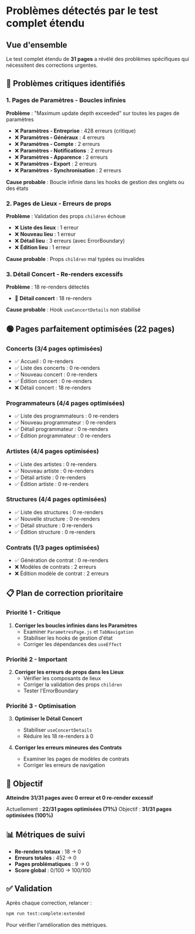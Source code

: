 # Problèmes détectés par le test complet étendu

## Vue d'ensemble

Le test complet étendu de **31 pages** a révélé des problèmes spécifiques qui nécessitent des corrections urgentes.

## 🔴 Problèmes critiques identifiés

### 1. **Pages de Paramètres - Boucles infinies**

**Problème** : "Maximum update depth exceeded" sur toutes les pages de paramètres
- ❌ **Paramètres - Entreprise** : 428 erreurs (critique)
- ❌ **Paramètres - Généraux** : 4 erreurs
- ❌ **Paramètres - Compte** : 2 erreurs
- ❌ **Paramètres - Notifications** : 2 erreurs
- ❌ **Paramètres - Apparence** : 2 erreurs
- ❌ **Paramètres - Export** : 2 erreurs
- ❌ **Paramètres - Synchronisation** : 2 erreurs

**Cause probable** : Boucle infinie dans les hooks de gestion des onglets ou des états

### 2. **Pages de Lieux - Erreurs de props**

**Problème** : Validation des props `children` échoue
- ❌ **Liste des lieux** : 1 erreur
- ❌ **Nouveau lieu** : 1 erreur  
- ❌ **Détail lieu** : 3 erreurs (avec ErrorBoundary)
- ❌ **Édition lieu** : 1 erreur

**Cause probable** : Props `children` mal typées ou invalides

### 3. **Détail Concert - Re-renders excessifs**

**Problème** : 18 re-renders détectés
- 🔄 **Détail concert** : 18 re-renders

**Cause probable** : Hook `useConcertDetails` non stabilisé

## 🟢 Pages parfaitement optimisées (22 pages)

### **Concerts** (3/4 pages optimisées)
- ✅ Accueil : 0 re-renders
- ✅ Liste des concerts : 0 re-renders  
- ✅ Nouveau concert : 0 re-renders
- ✅ Édition concert : 0 re-renders
- ❌ Détail concert : 18 re-renders

### **Programmateurs** (4/4 pages optimisées)
- ✅ Liste des programmateurs : 0 re-renders
- ✅ Nouveau programmateur : 0 re-renders
- ✅ Détail programmateur : 0 re-renders
- ✅ Édition programmateur : 0 re-renders

### **Artistes** (4/4 pages optimisées)
- ✅ Liste des artistes : 0 re-renders
- ✅ Nouveau artiste : 0 re-renders
- ✅ Détail artiste : 0 re-renders
- ✅ Édition artiste : 0 re-renders

### **Structures** (4/4 pages optimisées)
- ✅ Liste des structures : 0 re-renders
- ✅ Nouvelle structure : 0 re-renders
- ✅ Détail structure : 0 re-renders
- ✅ Édition structure : 0 re-renders

### **Contrats** (1/3 pages optimisées)
- ✅ Génération de contrat : 0 re-renders
- ❌ Modèles de contrats : 2 erreurs
- ❌ Édition modèle de contrat : 2 erreurs

## 📋 Plan de correction prioritaire

### **Priorité 1 - Critique**
1. **Corriger les boucles infinies dans les Paramètres**
   - Examiner `ParametresPage.js` et `TabNavigation`
   - Stabiliser les hooks de gestion d'état
   - Corriger les dépendances des `useEffect`

### **Priorité 2 - Important**  
2. **Corriger les erreurs de props dans les Lieux**
   - Vérifier les composants de lieux
   - Corriger la validation des props `children`
   - Tester l'ErrorBoundary

### **Priorité 3 - Optimisation**
3. **Optimiser le Détail Concert**
   - Stabiliser `useConcertDetails`
   - Réduire les 18 re-renders à 0

4. **Corriger les erreurs mineures des Contrats**
   - Examiner les pages de modèles de contrats
   - Corriger les erreurs de navigation

## 🎯 Objectif

**Atteindre 31/31 pages avec 0 erreur et 0 re-render excessif**

Actuellement : **22/31 pages optimisées (71%)**
Objectif : **31/31 pages optimisées (100%)**

## 📊 Métriques de suivi

- **Re-renders totaux** : 18 → 0
- **Erreurs totales** : 452 → 0  
- **Pages problématiques** : 9 → 0
- **Score global** : 0/100 → 100/100

## ✅ Validation

Après chaque correction, relancer :
```bash
npm run test:complete:extended
```

Pour vérifier l'amélioration des métriques. 